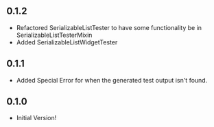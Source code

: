 ## 0.1.2

* Refactored SerializableListTester to have some functionality be in SerializableListTesterMixin
* Added SerializableListWidgetTester

## 0.1.1

* Added Special Error for when the generated test output isn't found.

## 0.1.0

* Initial Version!
